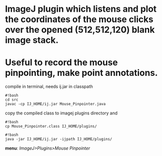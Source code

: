 # ImageJ plugin which listens and plot the coordinates of the mouse clicks over the opened (512,512,120) blank image stack. 
# Useful to record the mouse pinpointing, make point annotations.
compile in terminal, needs ij.jar in classpath

```
#!bash
cd src
javac -cp IJ_HOME/ij.jar Mouse_Pinpointer.java

```

copy the compiled class to imagej plugins directory and

```
#!bash
cp Mouse_Pinpointer.class IJ_HOME/plugins/
```

```
#!bash
java -jar IJ_HOME/ij.jar -ijpath IJ_HOME/plugins/
```


**menu**: *ImageJ>Plugins>Mouse Pinpointer*